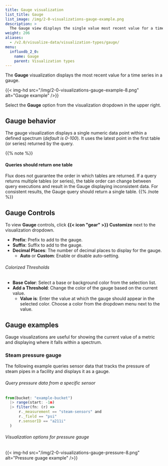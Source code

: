 ```yaml
---
title: Gauge visualization
list_title: Gauge
list_image: /img/2-0-visualizations-gauge-example.png
description: >
  The Gauge view displays the single value most recent value for a time series in a gauge view.
weight: 206
aliases:
  - /v2.0/visualize-data/visualization-types/gauge/
menu:
  influxdb_2_0:
    name: Gauge
    parent: Visualization types
---
```


The **Gauge** visualization displays the most recent value for a time series in a gauge.

{{< img-hd src="/img/2-0-visualizations-gauge-example-8.png" alt="Gauge example" />}}

Select the **Gauge** option from the visualization dropdown in the upper right.

## Gauge behavior
The gauge visualization displays a single numeric data point within a defined spectrum (_default is 0-100_).
It uses the latest point in the first table (or series) returned by the query.

{{% note %}}
#### Queries should return one table
Flux does not guarantee the order in which tables are returned.
If a query returns multiple tables (or series), the table order can change between query executions
and result in the Gauge displaying inconsistent data.
For consistent results, the Gauge query should return a single table.
{{% /note %}}

## Gauge Controls
To view **Gauge** controls, click **{{< icon "gear" >}} Customize** next to
the visualization dropdown.

- **Prefix**: Prefix to add to the gauge.
- **Suffix**: Suffix to add to the gauge.
- **Decimal Places**: The number of decimal places to display for the gauge.
  - **Auto** or **Custom**: Enable or disable auto-setting.

###### Colorized Thresholds
- **Base Color**: Select a base or background color from the selection list.
- **Add a Threshold**: Change the color of the gauge based on the current value.
  - **Value is**: Enter the value at which the gauge should appear in the selected color.
    Choose a color from the dropdown menu next to the value.

## Gauge examples
Gauge visualizations are useful for showing the current value of a metric and displaying
where it falls within a spectrum.

### Steam pressure gauge
The following example queries sensor data that tracks the pressure of steam pipes
in a facility and displays it as a gauge.

###### Query pressure data from a specific sensor
```js
from(bucket: "example-bucket")
  |> range(start: -1m)
  |> filter(fn: (r) =>
      r._measurement == "steam-sensors" and
      r._field == "psi"
      r.sensorID == "a211i"
  )
```

###### Visualization options for pressure gauge
{{< img-hd src="/img/2-0-visualizations-gauge-pressure-8.png" alt="Pressure guage example" />}}

